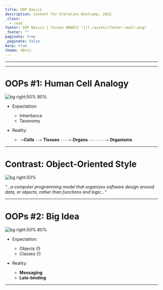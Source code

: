 ```yaml
---
title: OOP Basics
description: Content for Eteration Bootcamp, 2022
_class:
  - lead
footer: OOP Basics | Yassen ABARJI ![](./assets/footer-small.png)
_footer: ""
paginate: true
_paginate: false
marp: true
theme: d8niz
---
```


---
<!-- _class: cover_a -->
<!-- _header: "" -->
<!-- _footer: "" -->
<!-- _paginate: "" -->

---

# OOPs #1: Human Cell Analogy

![bg right:50% 80%](assets/human-cell.jpeg)

- Expectation:
  * Inheritance 
  * Taxonomy

- Reality:
  * `->`**Cells** 
     `-->` **Tissues** 
       `---->` **Organs** 
         `-------->` **Organisms**


---

# Contrast: Object-Oriented Style

![bg right:50%](assets/body-cells.jpg)

_"...a computer programming model that organizes software design around data, or objects, rather than functions and logic..."_

---

# OOPs #2: Big Idea

![bg right:50% 80%](assets/alan-kay-sorry.png)

- Expectation:
  - Objects (!)
  - Classes (!)

- Reality:
  - **Messaging**
  - **Late-binding**

---